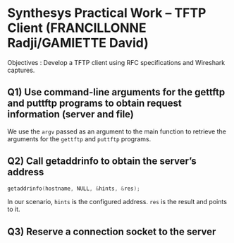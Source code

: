 # Synthesys Practical Work – TFTP Client (FRANCILLONNE Radji/GAMIETTE David)
Objectives : Develop a TFTP client using RFC specifications and Wireshark captures.

## Q1) Use command-line arguments for the gettftp and puttftp programs to obtain request information (server and file)
We use the `argv` passed as an argument to the main function to retrieve the arguments for the `gettftp` and `puttftp` programs.

## Q2) Call getaddrinfo to obtain the server’s address
```c
getaddrinfo(hostname, NULL, &hints, &res);
```
In our scenario, `hints` is the configured address. `res` is the result and points to it.

## Q3) Reserve a connection socket to the server

